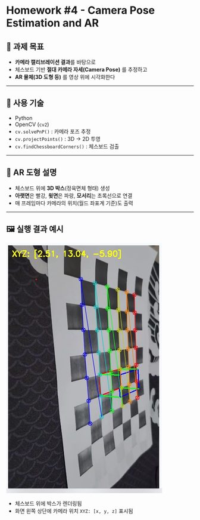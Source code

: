 # Homework #4 - Camera Pose Estimation and AR

## 🎯 과제 목표
- **카메라 캘리브레이션 결과**를 바탕으로
- 체스보드 기반 **절대 카메라 자세(Camera Pose)** 를 추정하고
- **AR 물체(3D 도형 등)** 를 영상 위에 시각화한다

---

## 📸 사용 기술

- Python
- OpenCV (`cv2`)
- `cv.solvePnP()` : 카메라 포즈 추정
- `cv.projectPoints()` : 3D → 2D 투영
- `cv.findChessboardCorners()` : 체스보드 검출

---

## 🧱 AR 도형 설명
- 체스보드 위에 **3D 박스**(정육면체 형태) 생성
- **아랫면**은 빨강, **윗면**은 파랑, **모서리**는 초록선으로 연결
- 매 프레임마다 카메라의 위치(월드 좌표계 기준)도 출력

---

## 🖼️ 실행 결과 예시

![AR 결과 예시](hw4.png)

- 체스보드 위에 박스가 렌더링됨
- 화면 왼쪽 상단에 카메라 위치 `XYZ: [x, y, z]` 표시됨

